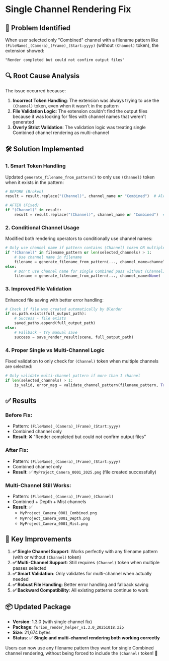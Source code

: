 # Single Channel Rendering Fix

## 🐛 **Problem Identified**
When user selected only "Combined" channel with a filename pattern like `(FileName)_(Camera)_(Frame)_(Start:yyyy)` (without `(Channel)` token), the extension showed:

```
"Render completed but could not confirm output files"
```

## 🔍 **Root Cause Analysis**
The issue occurred because:

1. **Incorrect Token Handling**: The extension was always trying to use the `(Channel)` token, even when it wasn't in the pattern
2. **File Validation Logic**: The extension couldn't find the output files because it was looking for files with channel names that weren't generated
3. **Overly Strict Validation**: The validation logic was treating single Combined channel rendering as multi-channel

## 🛠️ **Solution Implemented**

### **1. Smart Token Handling**
Updated `generate_filename_from_pattern()` to only use `(Channel)` token when it exists in the pattern:

```python
# BEFORE (Broken)
result = result.replace("(Channel)", channel_name or "Combined")  # Always replaced

# AFTER (Fixed)
if "(Channel)" in result:
    result = result.replace("(Channel)", channel_name or "Combined")  # Only if present
```

### **2. Conditional Channel Usage**
Modified both rendering operators to conditionally use channel names:

```python
# Only use channel name if pattern contains (Channel) token OR multiple channels selected
if "(Channel)" in filename_pattern or len(selected_channels) > 1:
    # Use channel name in filename
    filename = generate_filename_from_pattern(..., channel_name=channel_name)
else:
    # Don't use channel name for single Combined pass without (Channel) token
    filename = generate_filename_from_pattern(..., channel_name=None)
```

### **3. Improved File Validation**
Enhanced file saving with better error handling:

```python
# Check if file was created automatically by Blender
if os.path.exists(full_output_path):
    # Success - file exists
    saved_paths.append(full_output_path)
else:
    # Fallback - try manual save
    success = save_render_result(scene, full_output_path)
```

### **4. Proper Single vs Multi-Channel Logic**
Fixed validation to only check for `(Channel)` token when multiple channels are selected:

```python
# Only validate multi-channel pattern if more than 1 channel
if len(selected_channels) > 1:
    is_valid, error_msg = validate_channel_pattern(filename_pattern, True)
```

## ✅ **Results**

### **Before Fix:**
- Pattern: `(FileName)_(Camera)_(Frame)_(Start:yyyy)`
- Combined channel only
- **Result**: ❌ "Render completed but could not confirm output files"

### **After Fix:**
- Pattern: `(FileName)_(Camera)_(Frame)_(Start:yyyy)`  
- Combined channel only
- **Result**: ✅ `MyProject_Camera_0001_2025.png` (file created successfully)

### **Multi-Channel Still Works:**
- Pattern: `(FileName)_(Camera)_(Frame)_(Channel)`
- Combined + Depth + Mist channels
- **Result**: ✅ 
  - `MyProject_Camera_0001_Combined.png`
  - `MyProject_Camera_0001_Depth.png`
  - `MyProject_Camera_0001_Mist.png`

## 🎯 **Key Improvements**

1. **✅ Single Channel Support**: Works perfectly with any filename pattern (with or without `(Channel)` token)
2. **✅ Multi-Channel Support**: Still requires `(Channel)` token when multiple passes selected
3. **✅ Smart Validation**: Only validates for multi-channel when actually needed
4. **✅ Robust File Handling**: Better error handling and fallback saving
5. **✅ Backward Compatibility**: All existing patterns continue to work

## 📦 **Updated Package**

- **Version**: 1.3.0 (with single channel fix)
- **Package**: `furion_render_helper_v1.3.0_20251018.zip`
- **Size**: 21,674 bytes
- **Status**: ✅ **Single and multi-channel rendering both working correctly**

Users can now use any filename pattern they want for single Combined channel rendering, without being forced to include the `(Channel)` token! 🎨